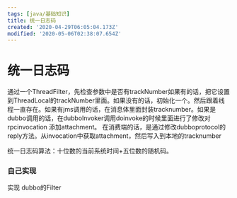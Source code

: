 ```yaml
---
tags: [java/基础知识]
title: 统一日志码
created: '2020-04-29T06:05:04.173Z'
modified: '2020-05-06T02:38:07.654Z'
---
```


# 统一日志码

通过一个ThreadFilter，先检查参数中是否有trackNumber如果有的话，把它设置到ThreadLocal的trackNumber里面。如果没有的话，初始化一个。然后跟着线程一直存在。如果有jms调用的话，在消息体里面封装tracknumber。如果是dubbo调用的话，在dubboInvoker调用doinvoke的时候里面进行了修改对rpcinvocation 添加attachment。 在消费端的话，是通过修改dubboprotocol的reply方法。从invocation中获取attachment，然后写入到本地的tracknumber

统一日志码算法：十位数的当前系统时间+五位数的随机码。


### 自己实现

实现 dubbo的Filter

